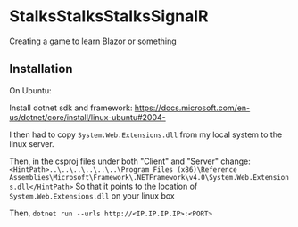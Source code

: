 # StalksStalksStalksSignalR
 Creating a game to learn Blazor or something

## Installation
On Ubuntu:

Install dotnet sdk and framework: https://docs.microsoft.com/en-us/dotnet/core/install/linux-ubuntu#2004-

I then had to copy `System.Web.Extensions.dll` from my local system to the linux server.

Then, in the csproj files under both "Client" and "Server" change:
```<HintPath>..\..\..\..\..\..\Program Files (x86)\Reference Assemblies\Microsoft\Framework\.NETFramework\v4.0\System.Web.Extensions.dll</HintPath>```
So that it points to the location of `System.Web.Extensions.dll` on your linux box

Then, `dotnet run --urls http://<IP.IP.IP.IP>:<PORT>`
